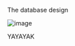 The database design

![image](https://github.com/user-attachments/assets/05406dd6-bc50-4b75-9626-bc3f6bbf5759)



YAYAYAK
